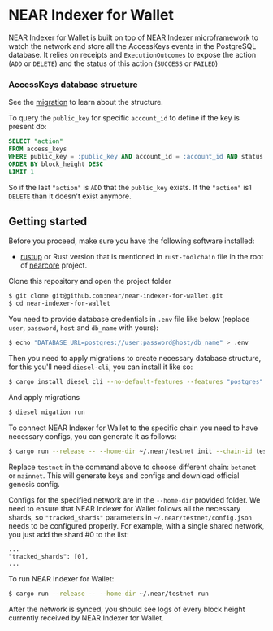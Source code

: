 # NEAR Indexer for Wallet

NEAR Indexer for Wallet is built on top of [NEAR Indexer microframework](https://github.com/nearprotocol/nearcore/tree/master/chain/indexer) to watch the network and store all the AccessKeys events in the PostgreSQL database. 
It relies on receipts and `ExecutionOutcomes` to expose the action (`ADD` or `DELETE`) and the status of this action (`SUCCESS` or `FAILED`)

### AccessKeys database structure

See the [migration](https://github.com/near/near-indexer-for-wallet/blob/master/migrations/2020-07-15-154433_create_access_keys/up.sql) 
to learn about the structure.

To query the `public_key` for specific `account_id` to define if the key is present do:

```sql
SELECT "action"
FROM access_keys
WHERE public_key = :public_key AND account_id = :account_id AND status = 'SUCCESS'
ORDER BY block_height DESC
LIMIT 1
``` 

So if the last `"action"` is `ADD` that the `public_key` exists. If the `"action"` is1 `DELETE` than it doesn't exist anymore.

## Getting started

Before you proceed, make sure you have the following software installed:
* [rustup](https://rustup.rs/) or Rust version that is mentioned in `rust-toolchain` file in the root of [nearcore](https://github.com/nearprotocol/nearcore) project.

Clone this repository and open the project folder

```bash
$ git clone git@github.com:near/near-indexer-for-wallet.git
$ cd near-indexer-for-wallet
```

You need to provide database credentials in `.env` file like below (replace `user`, `password`, `host` and `db_name` with yours):

```bash
$ echo "DATABASE_URL=postgres://user:password@host/db_name" > .env
```

Then you need to apply migrations to create necessary database structure, for this you'll need `diesel-cli`, you can install it like so:

```bash
$ cargo install diesel_cli --no-default-features --features "postgres"
```

And apply migrations

```bash
$ diesel migation run
```

To connect NEAR Indexer for Wallet to the specific chain you need to have necessary configs, you can generate it as follows:

```bash
$ cargo run --release -- --home-dir ~/.near/testnet init --chain-id testnet --download
```

Replace `testnet` in the command above to choose different chain: `betanet` or `mainnet`. 
This will generate keys and configs and download official genesis config.

Configs for the specified network are in the `--home-dir` provided folder. We need to ensure that NEAR Indexer for Wallet follows 
all the necessary shards, so `"tracked_shards"` parameters in `~/.near/testnet/config.json` needs to be configured properly. 
For example, with a single shared network, you just add the shard #0 to the list:

```
...
"tracked_shards": [0],
...
```

To run NEAR Indexer for Wallet:

```bash
$ cargo run --release -- --home-dir ~/.near/testnet run
```

After the network is synced, you should see logs of every block height currently received by NEAR Indexer for Wallet. 
